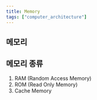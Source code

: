 ```yaml
---
title: Memory
tags: ["computer_architecture"]
---
```


## 메모리

## 메모리 종류
1. RAM (Random Access Memory)
2. ROM (Read Only Memory)
3. Cache Memory
